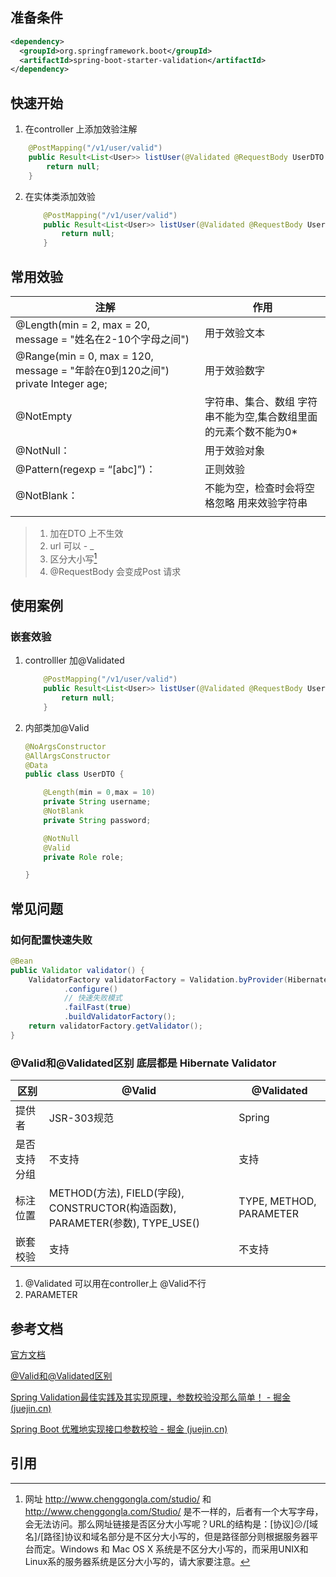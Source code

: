 

## 准备条件

```xml
<dependency>
  <groupId>org.springframework.boot</groupId>
  <artifactId>spring-boot-starter-validation</artifactId>
</dependency>
```

## 快速开始

1. 在controller 上添加效验注解

  ```java
      @PostMapping("/v1/user/valid")
      public Result<List<User>> listUser(@Validated @RequestBody UserDTO userDTO){
          return null;
      }
  ```

2. 在实体类添加效验

   ```java
       @PostMapping("/v1/user/valid")
       public Result<List<User>> listUser(@Validated @RequestBody UserDTO userDTO){
           return null;
       }
   ```




## 常用效验

| 注解                                                         | 作用                                                         |
| ------------------------------------------------------------ | ------------------------------------------------------------ |
| @Length(min = 2, max = 20, message = "姓名在2-10个字母之间") | 用于效验文本                                                 |
| @Range(min = 0, max = 120, message = "年龄在0到120之间") private Integer age; | 用于效验数字                                                 |
| @NotEmpty                                                    | 字符串、集合、数组	字符串不能为空,集合数组里面的元素个数不能为0* |
| @NotNull：                                                   | 用于效验对象                                                 |
| @Pattern(regexp = “[abc]”)：                                 | 正则效验                                                     |
| @NotBlank：                                                  | 不能为空，检查时会将空格忽略 用来效验字符串                  |
|                                                              |                                                              |

> 1. 加在DTO 上不生效 
> 2. url 可以 - _ 
> 3. 区分大小写[^1]
> 4. @RequestBody 会变成Post 请求

## 使用案例

### 嵌套效验

1. controlller 加@Validated

   ```java
       @PostMapping("/v1/user/valid")
       public Result<List<User>> listUser(@Validated @RequestBody UserDTO userDTO){
           return null;
       }
   ```

2. 内部类加@Valid

   ```java
   @NoArgsConstructor
   @AllArgsConstructor
   @Data
   public class UserDTO {
   
       @Length(min = 0,max = 10)
       private String username;
       @NotBlank
       private String password;
   
       @NotNull
       @Valid
       private Role role;
   
   }
   ```

   

## 常见问题

### 如何配置快速失败

```java
@Bean
public Validator validator() {
    ValidatorFactory validatorFactory = Validation.byProvider(HibernateValidator.class)
            .configure()
            // 快速失败模式
            .failFast(true)
            .buildValidatorFactory();
    return validatorFactory.getValidator();
}


```

### @Valid和@Validated区别 底层都是 Hibernate Validator

<table><thead><tr><th>区别</th><th>@Valid</th><th>@Validated</th></tr></thead><tbody><tr><td>提供者</td><td>JSR-303规范</td><td>Spring</td></tr><tr><td>是否支持分组</td><td>不支持</td><td>支持</td></tr><tr><td>标注位置</td><td>METHOD(方法), FIELD(字段), CONSTRUCTOR(构造函数), PARAMETER(参数), TYPE_USE()</td><td>TYPE, METHOD, PARAMETER</td></tr><tr><td>嵌套校验</td><td>支持</td><td>不支持</td></tr></tbody></table>

1. @Validated 可以用在controller上     @Valid不行
2. PARAMETER

## 参考文档

[官方文档](https://docs.jboss.org/hibernate/stable/validator/reference/en-US/html_single/#section-builtin-constraints)

[@Valid和@Validated区别](https://juejin.cn/post/7090327624970895397)

[Spring Validation最佳实践及其实现原理，参数校验没那么简单！ - 掘金 (juejin.cn)](https://juejin.cn/post/6856541106626363399#heading-14)

[Spring Boot 优雅地实现接口参数校验 - 掘金 (juejin.cn)](https://juejin.cn/post/7078258211299541029)

## 引用

[^1]:网址 http://www.chenggongla.com/studio/ 和 http://www.chenggongla.com/Studio/ 是不一样的，后者有一个大写字母，会无法访问。那么网址链接是否区分大小写呢？URL的结构是：[协议]😕/[域名]/[路径]协议和域名部分是不区分大小写的，但是路径部分则根据服务器平台而定。Windows 和 Mac OS X 系统是不区分大小写的，而采用UNIX和Linux系的服务器系统是区分大小写的，请大家要注意。


